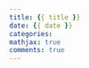 ```yaml
---
title: {{ title }}
date: {{ date }}
categories:
mathjax: true
comments: true
---
```


<!-- more -->
